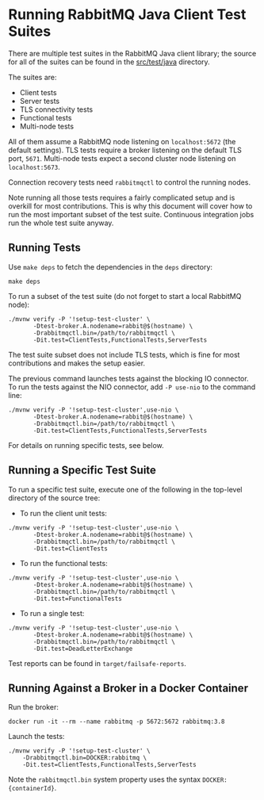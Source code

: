 # Running RabbitMQ Java Client Test Suites

There are multiple test suites in the RabbitMQ Java client library;
the source for all of the suites can be found in the [src/test/java](src/test/java)
directory.

The suites are:

  * Client tests
  * Server tests
  * TLS connectivity tests
  * Functional tests
  * Multi-node tests

All of them assume a RabbitMQ node listening on `localhost:5672`
(the default settings). TLS tests require a broker listening on the default
TLS port, `5671`. Multi-node tests expect a second cluster node listening on `localhost:5673`.

Connection recovery tests need `rabbitmqctl` to control the running nodes.

Note running all those tests requires a fairly complicated setup and is overkill
for most contributions. This is why this document will cover how to run the most
important subset of the test suite. Continuous integration jobs run the whole test
suite anyway.

## Running Tests

Use `make deps` to fetch the dependencies in the `deps` directory:

```
make deps
```

To run a subset of the test suite (do not forget to start a local RabbitMQ node):

```
./mvnw verify -P '!setup-test-cluster' \
       -Dtest-broker.A.nodename=rabbit@$(hostname) \
       -Drabbitmqctl.bin=/path/to/rabbitmqctl \
       -Dit.test=ClientTests,FunctionalTests,ServerTests
```

The test suite subset does not include TLS tests, which is fine for most
contributions and makes the setup easier.

The previous command launches tests against the blocking IO connector.
To run the tests against the NIO connector, add `-P use-nio` to the command line:

```
./mvnw verify -P '!setup-test-cluster',use-nio \
       -Dtest-broker.A.nodename=rabbit@$(hostname) \
       -Drabbitmqctl.bin=/path/to/rabbitmqctl \
       -Dit.test=ClientTests,FunctionalTests,ServerTests
```

For details on running specific tests, see below.


## Running a Specific Test Suite

To run a specific test suite, execute one of the following in the
top-level directory of the source tree:

* To run the client unit tests:

```
./mvnw verify -P '!setup-test-cluster',use-nio \
       -Dtest-broker.A.nodename=rabbit@$(hostname) \
       -Drabbitmqctl.bin=/path/to/rabbitmqctl \
       -Dit.test=ClientTests
```

* To run the functional tests:

```
./mvnw verify -P '!setup-test-cluster',use-nio \
       -Dtest-broker.A.nodename=rabbit@$(hostname) \
       -Drabbitmqctl.bin=/path/to/rabbitmqctl \
       -Dit.test=FunctionalTests
```

* To run a single test:

```
./mvnw verify -P '!setup-test-cluster',use-nio \
       -Dtest-broker.A.nodename=rabbit@$(hostname) \
       -Drabbitmqctl.bin=/path/to/rabbitmqctl \
       -Dit.test=DeadLetterExchange
```

Test reports can be found in `target/failsafe-reports`.

## Running Against a Broker in a Docker Container

Run the broker:

```
docker run -it --rm --name rabbitmq -p 5672:5672 rabbitmq:3.8
```

Launch the tests:

```
./mvnw verify -P '!setup-test-cluster' \
    -Drabbitmqctl.bin=DOCKER:rabbitmq \
    -Dit.test=ClientTests,FunctionalTests,ServerTests
```

Note the `rabbitmqctl.bin` system property uses the syntax
`DOCKER:{containerId}`.